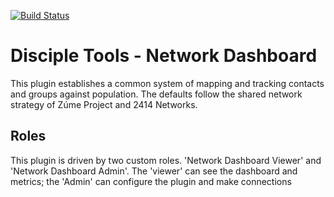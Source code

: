 [![Build Status](https://travis-ci.org/DiscipleTools/disciple-tools-network-dashboard.svg?branch=master)](https://travis-ci.org/DiscipleTools/disciple-tools-network-dashboard)

# Disciple Tools - Network Dashboard
This plugin establishes a common system of mapping and tracking contacts and groups against population. The defaults 
follow the shared network strategy of Zúme Project and 2414 Networks.

## Roles

This plugin is driven by two custom roles. 'Network Dashboard Viewer' and 'Network Dashboard Admin'. The 'viewer' can see the 
dashboard and metrics; the 'Admin' can configure the plugin and make connections

